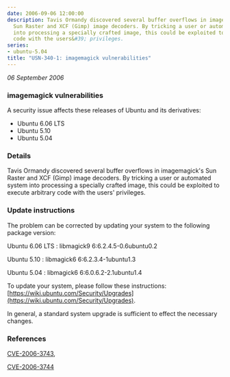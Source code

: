 ```yaml
---
date: 2006-09-06 12:00:00
description: Tavis Ormandy discovered several buffer overflows in imagemagick&#39;s
  Sun Raster and XCF (Gimp) image decoders. By tricking a user or automated system
  into processing a specially crafted image, this could be exploited to execute arbitrary
  code with the users&#39; privileges.
series:
- ubuntu-5.04
title: "USN-340-1: imagemagick vulnerabilities"
---
```


*06 September 2006*

### imagemagick vulnerabilities

A security issue affects these releases of Ubuntu and its derivatives:

* Ubuntu 6.06 LTS
* Ubuntu 5.10
* Ubuntu 5.04

### Details

Tavis Ormandy discovered several buffer overflows in imagemagick&#39;s Sun Raster and XCF (Gimp) image decoders. By tricking a user or automated system into processing a specially crafted image, this could be exploited to execute arbitrary code with the users&#39; privileges.

### Update instructions

The problem can be corrected by updating your system to the following package version:

Ubuntu 6.06 LTS
 : libmagick9 <span>6:6.2.4.5-0.6ubuntu0.2</span>

Ubuntu 5.10
 : libmagick6 <span>6:6.2.3.4-1ubuntu1.3</span>

Ubuntu 5.04
 : libmagick6 <span>6:6.0.6.2-2.1ubuntu1.4</span>

To update your system, please follow these instructions: [https://wiki.ubuntu.com/Security/Upgrades](https://wiki.ubuntu.com/Security/Upgrades).

In general, a standard system upgrade is sufficient to effect the necessary changes.

### References

 
 [CVE-2006-3743](http://people.ubuntu.com/~ubuntu-security/cve/CVE-2006-3743), 

 [CVE-2006-3744](http://people.ubuntu.com/~ubuntu-security/cve/CVE-2006-3744)